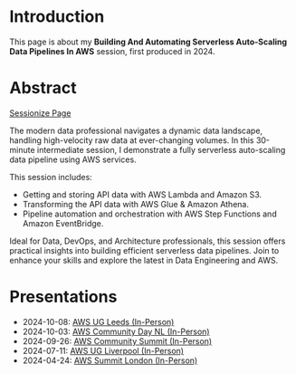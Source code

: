 # Introduction

This page is about my **Building And Automating Serverless Auto-Scaling Data Pipelines In AWS** session, first produced in 2024.


# Abstract

[Sessionize Page](https://sessionize.com/s/damienjones/building-and-automating-serverless-auto-scaling-da/92780)

The modern data professional navigates a dynamic data landscape, handling high-velocity raw data at ever-changing volumes. In this 30-minute intermediate session, I demonstrate a fully serverless auto-scaling data pipeline using AWS services.

This session includes:

- Getting and storing API data with AWS Lambda and Amazon S3.
- Transforming the API data with AWS Glue &amp; Amazon Athena.
- Pipeline automation and orchestration with AWS Step Functions and Amazon EventBridge.

Ideal for Data, DevOps, and Architecture professionals, this session offers practical insights into building efficient serverless data pipelines. Join to enhance your skills and explore the latest in Data Engineering and AWS.


# Presentations

- 2024-10-08: [AWS UG Leeds (In-Person)](https://www.meetup.com/aws-leeds-user-group/events/303716817)
- 2024-10-03: [AWS Community Day NL (In-Person)](https://awscommunityday.nl/2024/)
- 2024-09-26: [AWS Community Summit (In-Person)](https://www.comsum.co.uk/)
- 2024-07-11: [AWS UG Liverpool (In-Person)](https://www.meetup.com/aws-user-group-liverpool/events/300055911)
- 2024-04-24: [AWS Summit London (In-Person)](https://aws.amazon.com/events/summits/emea/london/)